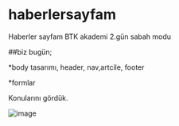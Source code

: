 # haberlersayfam
Haberler sayfam BTK akademi 2.gün sabah modu <br>



##biz bugün;

*body tasarımı, header, nav,artcile, footer

*formlar

Konularını gördük.

![image](https://user-images.githubusercontent.com/111290671/184864245-338027f9-686c-4f1e-bffd-1cb4722548f6.png)
